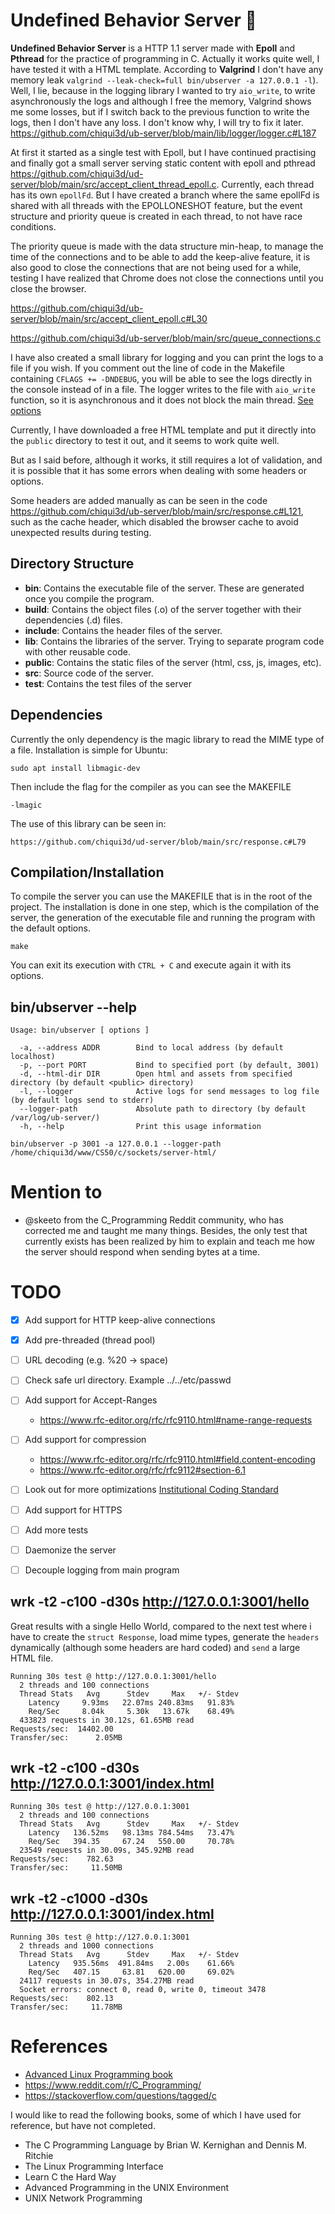 # Undefined Behavior Server 👀

**Undefined Behavior Server** is a HTTP 1.1 server made with **Epoll** and **Pthread** for the practice of programming in C. Actually it works quite well, I have tested it with a HTML template. According to **Valgrind** I don't have any memory leak `valgrind --leak-check=full bin/ubserver -a 127.0.0.1 -l`). Well, I lie, because in the logging library I wanted to try `aio_write`, to write asynchronously the logs and although I free the memory, Valgrind shows me some losses, but if I switch back to the previous function to write the logs, then I don't have any loss. I don't know why, I will try to fix it later. https://github.com/chiqui3d/ub-server/blob/main/lib/logger/logger.c#L187

At first it started as a single test with Epoll, but I have continued practising and finally got a small server serving static content with epoll and pthread https://github.com/chiqui3d/ud-server/blob/main/src/accept_client_thread_epoll.c. Currently, each thread has its own `epollFd`. But I have created a branch where the same epollFd is shared with all threads with the EPOLLONESHOT feature, but the event structure and priority queue is created in each thread, to not have race conditions.

The priority queue is made with the data structure min-heap, to manage the time of the connections and to be able to add the keep-alive feature, it is also good to close the connections that are not being used for a while, testing I have realized that Chrome does not close the connections until you close the browser.

https://github.com/chiqui3d/ub-server/blob/main/src/accept_client_epoll.c#L30

https://github.com/chiqui3d/ub-server/blob/main/src/queue_connections.c

I have also created a small library for logging and you can print the logs to a file if you wish. If you comment out the line of code in the Makefile containing `CFLAGS += -DNDEBUG`, you will be able to see the logs directly in the console instead of in a file. The logger writes to the file with `aio_write` function, so it is asynchronous and it does not block the main thread. [See options](#binubserver---help)

Currently, I have downloaded a free HTML template and put it directly into the `public` directory to test it out, and it seems to work quite well.

But as I said before, although it works, it still requires a lot of validation, and it is possible that it has some errors when dealing with some headers or options.

Some headers are added manually as can be seen in the code https://github.com/chiqui3d/ub-server/blob/main/src/response.c#L121, such as the cache header, which disabled the browser cache to avoid unexpected results during testing.

## Directory Structure

* **bin**: Contains the executable file of the server. These are generated once you compile the program.
* **build**: Contains the object files (.o) of the server together with their dependencies (.d) files.
* **include**: Contains the header files of the server.
* **lib**: Contains the libraries of the server. Trying to separate program code with other reusable code.
* **public**: Contains the static files of the server (html, css, js, images, etc).
* **src**: Source code of the server.
* **test**: Contains the test files of the server

## Dependencies
Currently the only dependency is the magic library to read the MIME type of a file. Installation is simple for Ubuntu:

```
sudo apt install libmagic-dev
```
Then include the flag for the compiler as you can see the MAKEFILE

```
-lmagic
```
The use of this library can be seen in:

    https://github.com/chiqui3d/ud-server/blob/main/src/response.c#L79


## Compilation/Installation

To compile the server you can use the MAKEFILE that is in the root of the project. The installation is done in one step, which is the compilation of the server, the generation of the executable file and running the program with the default options.

```
make
```
You can exit its execution with `CTRL + C` and execute again it with its options.

## bin/ubserver --help

```
Usage: bin/ubserver [ options ]

  -a, --address ADDR        Bind to local address (by default localhost)
  -p, --port PORT           Bind to specified port (by default, 3001)
  -d, --html-dir DIR        Open html and assets from specified directory (by default <public> directory)
  -l, --logger              Active logs for send messages to log file (by default logs send to stderr)
  --logger-path             Absolute path to directory (by default /var/log/ub-server/)
  -h, --help                Print this usage information

```
```
bin/ubserver -p 3001 -a 127.0.0.1 --logger-path /home/chiqui3d/www/CS50/c/sockets/server-html/
```
# Mention to
* @skeeto from the C_Programming Reddit community, who has corrected me and taught me many things. Besides, the only test that currently exists has been realized by him to explain and teach me how the server should respond when sending bytes at a time.

# TODO

* [x] Add support for HTTP keep-alive connections
* [x] Add pre-threaded (thread pool)
* [ ] URL decoding (e.g. %20 -> space)
* [ ] Check safe url directory. Example ../../etc/passwd
* [ ] Add support for Accept-Ranges 
     * https://www.rfc-editor.org/rfc/rfc9110.html#name-range-requests
* [ ] Add support for compression
     * https://www.rfc-editor.org/rfc/rfc9110.html#field.content-encoding
     * https://www.rfc-editor.org/rfc/rfc9112#section-6.1
* [ ] Look out for more optimizations [Institutional Coding Standard](https://yurichev.com/mirrors/C/JPL_Coding_Standard_C.pdf)
* [ ] Add support for HTTPS
* [ ] Add more tests
* [ ] Daemonize the server
* [ ] Decouple logging from main program


##  wrk -t2 -c100 -d30s http://127.0.0.1:3001/hello
Great results with a single Hello World, compared to the next test where i have to create the `struct Response`, load mime types, generate the `headers` dynamically (although some headers are hard coded) and `send` a large HTML file.

```
Running 30s test @ http://127.0.0.1:3001/hello
  2 threads and 100 connections
  Thread Stats   Avg      Stdev     Max   +/- Stdev
    Latency     9.93ms   22.07ms 240.83ms   91.83%
    Req/Sec     8.04k     5.30k   13.67k    68.49%
  433823 requests in 30.12s, 61.65MB read
Requests/sec:  14402.00
Transfer/sec:      2.05MB
```


##  wrk -t2 -c100 -d30s http://127.0.0.1:3001/index.html
```
Running 30s test @ http://127.0.0.1:3001
  2 threads and 100 connections
  Thread Stats   Avg      Stdev     Max   +/- Stdev
    Latency   136.52ms   98.13ms 784.54ms   73.47%
    Req/Sec   394.35     67.24   550.00     70.78%
  23549 requests in 30.09s, 345.92MB read
Requests/sec:    782.63
Transfer/sec:     11.50MB
```

##  wrk -t2 -c1000 -d30s http://127.0.0.1:3001/index.html
```
Running 30s test @ http://127.0.0.1:3001
  2 threads and 1000 connections
  Thread Stats   Avg      Stdev     Max   +/- Stdev
    Latency   935.56ms  491.84ms   2.00s    61.66%
    Req/Sec   407.15     63.81   620.00     69.02%
  24117 requests in 30.07s, 354.27MB read
  Socket errors: connect 0, read 0, write 0, timeout 3478
Requests/sec:    802.13
Transfer/sec:     11.78MB
```

# References

* [Advanced Linux Programming book](https://mentorembedded.github.io/advancedlinuxprogramming/)
* https://www.reddit.com/r/C_Programming/
* https://stackoverflow.com/questions/tagged/c

I would like to read the following books, some of which I have used for reference, but have not completed.

* The C Programming Language by Brian W. Kernighan and Dennis M. Ritchie 
* The Linux Programming Interface
* Learn C the Hard Way
* Advanced Programming in the UNIX Environment
* UNIX Network Programming